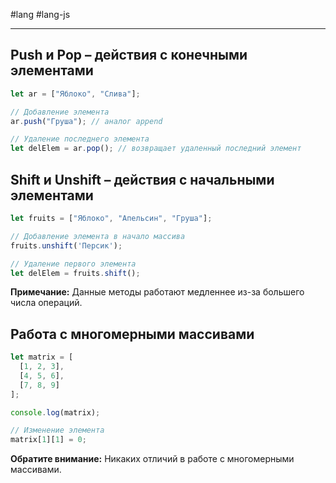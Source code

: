 #lang #lang-js

---
## Push и Pop – действия с конечными элементами

```javascript
let ar = ["Яблоко", "Слива"];

// Добавление элемента
ar.push("Груша"); // аналог append

// Удаление последнего элемента
let delElem = ar.pop(); // возвращает удаленный последний элемент
```

## Shift и Unshift – действия с начальными элементами

```javascript
let fruits = ["Яблоко", "Апельсин", "Груша"];

// Добавление элемента в начало массива
fruits.unshift('Персик');

// Удаление первого элемента
let delElem = fruits.shift();
```

**Примечание:** Данные методы работают медленнее из-за большего числа операций.

## Работа с многомерными массивами

```javascript
let matrix = [
  [1, 2, 3],
  [4, 5, 6],
  [7, 8, 9]
];

console.log(matrix);

// Изменение элемента
matrix[1][1] = 0;
```

**Обратите внимание:** Никаких отличий в работе с многомерными массивами.
